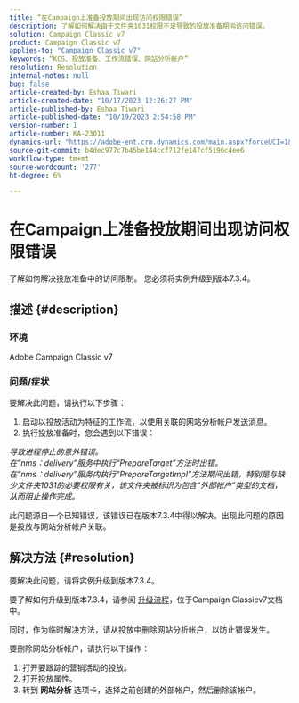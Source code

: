 ```yaml
---
title: “在Campaign上准备投放期间出现访问权限错误”
description: 了解如何解决由于文件夹1031权限不足导致的投放准备期间访问错误。
solution: Campaign Classic v7
product: Campaign Classic v7
applies-to: "Campaign Classic v7"
keywords: “KCS、投放准备、工作流错误、网站分析帐户”
resolution: Resolution
internal-notes: null
bug: false
article-created-by: Eshaa Tiwari
article-created-date: "10/17/2023 12:26:27 PM"
article-published-by: Eshaa Tiwari
article-published-date: "10/19/2023 2:54:58 PM"
version-number: 1
article-number: KA-23011
dynamics-url: "https://adobe-ent.crm.dynamics.com/main.aspx?forceUCI=1&pagetype=entityrecord&etn=knowledgearticle&id=49e2f862-e86c-ee11-8df0-6045bd006a22"
source-git-commit: b4dec977c7b45be144ccf712fe147cf5196c4ee6
workflow-type: tm+mt
source-wordcount: '277'
ht-degree: 6%

---
```


# 在Campaign上准备投放期间出现访问权限错误


了解如何解决投放准备中的访问限制。 您必须将实例升级到版本7.3.4。

## 描述 {#description}


### 环境

Adobe Campaign Classic v7

### 问题/症状

要解决此问题，请执行以下步骤：

1. 启动以投放活动为特征的工作流，以使用关联的网站分析帐户发送消息。
2. 执行投放准备时，您会遇到以下错误：


*导致进程停止的意外错误。
<br>在“nms：delivery”服务中执行“PrepareTarget”方法时出错。 
<br>在“nms：delivery”服务内执行“PrepareTargetImpl”方法期间出错，特别是与缺少文件夹1031的必要权限有关，该文件夹被标识为包含“外部帐户”类型的文档，从而阻止操作完成。*

此问题源自一个已知错误，该错误已在版本7.3.4中得以解决。出现此问题的原因是投放与网站分析帐户关联。




## 解决方法 {#resolution}


要解决此问题，请将实例升级到版本7.3.4。

要了解如何升级到版本7.3.4，请参阅 [升级流程](https://experienceleague.adobe.com/docs/campaign-classic/using/getting-started/starting-with-adobe-campaign/faq/faq-build-upgrade.html?lang=en)，位于Campaign Classicv7文档中。

同时，作为临时解决方法，请从投放中删除网站分析帐户，以防止错误发生。

要删除网站分析帐户，请执行以下操作：

1. 打开要跟踪的营销活动的投放。
2. 打开投放属性。
3. 转到 <b>网站分析</b> 选项卡，选择之前创建的外部帐户，然后删除该帐户。

